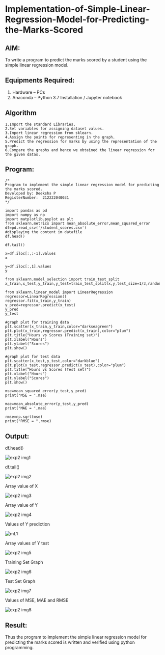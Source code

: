 # Implementation-of-Simple-Linear-Regression-Model-for-Predicting-the-Marks-Scored

## AIM:
To write a program to predict the marks scored by a student using the simple linear regression model.

## Equipments Required:
1. Hardware – PCs
2. Anaconda – Python 3.7 Installation / Jupyter notebook

## Algorithm
```
1.Import the standard Libraries.
2.Set variables for assigning dataset values.
3.Import linear regression from sklearn.
4.Assign the points for representing in the graph.
5.Predict the regression for marks by using the representation of the graph.
6.Compare the graphs and hence we obtained the linear regression for the given datas.
```
## Program:
```
/*
Program to implement the simple linear regression model for predicting the marks scored.
Developed by: Deeksha P
RegisterNumber:  212222040031
*/
```
```
import pandas as pd
import numpy as np
import matplotlib.pyplot as plt
from sklearn.metrics import mean_absolute_error,mean_squared_error
df=pd.read_csv('/student_scores.csv')
#displaying the content in datafile
df.head()

df.tail()

x=df.iloc[:,:-1].values
x

y=df.iloc[:,1].values
y

from sklearn.model_selection import train_test_split
x_train,x_test,y_train,y_test=train_test_split(x,y,test_size=1/3,random_state=0)

from sklearn.linear_model import LinearRegression
regressor=LinearRegression()
regressor.fit(x_train,y_train)
y_pred=regressor.predict(x_test)
y_pred
y_test

#graph plot for training data
plt.scatter(x_train,y_train,color="darkseagreen")
plt.plot(x_train,regressor.predict(x_train),color="plum")
plt.title("Hours vs Scores (Training set)")
plt.xlabel("Hours")
plt.ylabel("Scores")
plt.show()

#graph plot for test data
plt.scatter(x_test,y_test,color="darkblue")
plt.plot(x_test,regressor.predict(x_test),color="plum")
plt.title("Hours vs Scores (Test set)")
plt.xlabel("Hours")
plt.ylabel("Scores")
plt.show()

mse=mean_squared_error(y_test,y_pred)
print('MSE = ',mse)

mae=mean_absolute_error(y_test,y_pred)
print('MAE = ',mae)

rmse=np.sqrt(mse)
print("RMSE = ",rmse)
```

## Output:

df.head()


![exp2 img1](https://github.com/Deeksha78/Implementation-of-Simple-Linear-Regression-Model-for-Predicting-the-Marks-Scored/assets/128116204/24c310fb-96bc-4f1a-a17a-992f8c3c0b5b)

df.tail()


![exp2 img2](https://github.com/Deeksha78/Implementation-of-Simple-Linear-Regression-Model-for-Predicting-the-Marks-Scored/assets/128116204/fa868322-408f-4371-ab82-681034fa82d1)


Array value of X

![exp2 img3](https://github.com/Deeksha78/Implementation-of-Simple-Linear-Regression-Model-for-Predicting-the-Marks-Scored/assets/128116204/add1e776-6061-4cd2-a176-3521d86f9715)



Array value of Y

![exp2 img4](https://github.com/Deeksha78/Implementation-of-Simple-Linear-Regression-Model-for-Predicting-the-Marks-Scored/assets/128116204/246f41fb-9dcb-4c54-87f4-b3ed5ee1800e)

Values of Y prediction

![mL1](https://github.com/Deeksha78/Implementation-of-Simple-Linear-Regression-Model-for-Predicting-the-Marks-Scored/assets/128116204/3ac058e4-44fb-4d6e-98f8-404b0753d5d5)


Array values of Y test

![exp2 img5](https://github.com/Deeksha78/Implementation-of-Simple-Linear-Regression-Model-for-Predicting-the-Marks-Scored/assets/128116204/f18ea894-fcc6-48d8-8e00-da04a65e1b69)


Training Set Graph


![exp2 img6](https://github.com/Deeksha78/Implementation-of-Simple-Linear-Regression-Model-for-Predicting-the-Marks-Scored/assets/128116204/400e7f15-b52b-40e4-9a02-dc08d81434ff)


Test Set Graph


![exp2 img7](https://github.com/Deeksha78/Implementation-of-Simple-Linear-Regression-Model-for-Predicting-the-Marks-Scored/assets/128116204/f4e4910f-1e88-4de8-b988-9304f96d5327)

Values of MSE, MAE and RMSE

![exp2 img8](https://github.com/Deeksha78/Implementation-of-Simple-Linear-Regression-Model-for-Predicting-the-Marks-Scored/assets/128116204/afa7fd20-2356-4b38-bc9c-0293c545e92c)

## Result:
Thus the program to implement the simple linear regression model for predicting the marks scored is written and verified using python programming.
